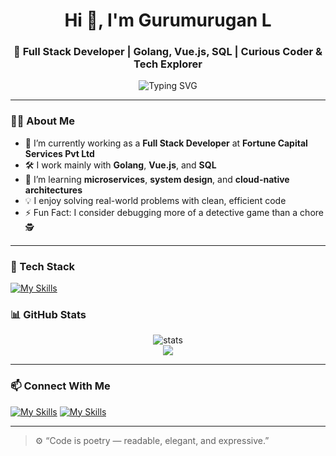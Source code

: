 <h1 align="center">Hi 👋, I'm Gurumurugan L</h1>
<h3 align="center">🚀 Full Stack Developer | Golang, Vue.js, SQL | Curious Coder & Tech Explorer</h3>

<p align="center">
  <img src="https://readme-typing-svg.demolab.com?font=Fira+Code&size=24&duration=3000&pause=1000&color=36BCF7&center=true&vCenter=true&width=600&lines=I+build+scalable+backends+%F0%9F%9B%A0;Crafting+interactive+frontends+%F0%9F%9A%80;Love+clean+code+and+clever+systems+%F0%9F%92%BB" alt="Typing SVG" />
</p>

---

### 🧑‍💻 About Me

- 🔭 I’m currently working as a **Full Stack Developer** at **Fortune Capital Services Pvt Ltd**
- 🛠️ I work mainly with **Golang**, **Vue.js**, and **SQL**
- 🌱 I’m learning **microservices**, **system design**, and **cloud-native architectures**
- 💡 I enjoy solving real-world problems with clean, efficient code
- ⚡ Fun Fact: I consider debugging more of a detective game than a chore 🕵️

---

### 💼 Tech Stack

[![My Skills](https://skillicons.dev/icons?i=go,js,html,css,docker,kafka,mysql,nuxtjs,vite,vue)](https://skillicons.dev)



### 📊 GitHub Stats

<p align="center">
  <img src="https://github-readme-stats.vercel.app/api?username=gurumurugan&show_icons=true&theme=radical" alt="stats" />
  <br/>
  <img src="https://github-readme-streak-stats.herokuapp.com?user=gurumurugan&theme=radical&hide_border=false" />
</p>

---

### 📫 Connect With Me

[![My Skills](https://skillicons.dev/icons?i=gmail)](mailto:guru292001@gmail.com)    [![My Skills](https://skillicons.dev/icons?i=linkedin)](https://www.linkedin.com/in/guru292001/)



---

> ⚙️ “Code is poetry — readable, elegant, and expressive.”


